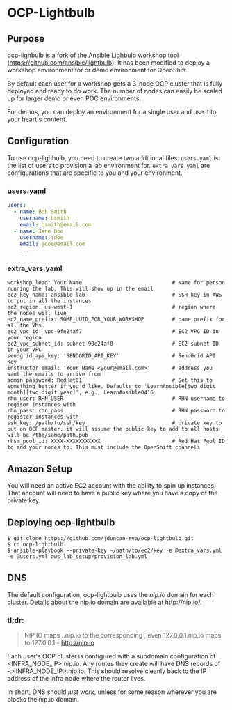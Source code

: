 # OCP-Lightbulb

## Purpose

ocp-lighbulb is a fork of the Ansible Lighbulb workshop tool (https://github.com/ansible/lightbulb). It has been modified to deploy a workshop environment for or demo environment for OpenShift.

By default each user for a workshop gets a 3-node OCP cluster that is fully deployed and ready to do work. The number of nodes can easily be scaled up for larger demo or even POC environments.

For demos, you can deploy an environment for a single user and use it to your heart's content.

## Configuration

To use ocp-lighbulb, you need to create two additional files. `users.yaml` is the list of users to provision a lab environment for. `extra_vars.yaml` are configurations that are specific to you and your environment.

### users.yaml

```yaml
users:
  - name: Bob Smith
    username: bsmith
    email: bsmith@email.com
  - name: Jane Doe
    username: jdoe
    email: jdoe@email.com
    ...
```

### extra_vars.yaml

```
workshop_lead: Your Name                             # Name for person running the lab. This will show up in the email
ec2_key_name: ansible-lab                            # SSH key in AWS to put in all the instances
ec2_region: us-west-1                                # region where the nodes will live
ec2_name_prefix: SOME_UUID_FOR_YOUR_WORKSHOP         # name prefix for all the VMs
ec2_vpc_id: vpc-9fe24af7                             # EC2 VPC ID in your region
ec2_vpc_subnet_id: subnet-90e24af8                   # EC2 subnet ID in your VPC
sendgrid_api_key: 'SENDGRID_API_KEY'                 # SendGrid API Key
instructor_email: 'Your Name <your@email.com>'       # address you want the emails to arrive from
admin_password: RedHat01                             # Set this to something better if you'd like. Defaults to 'LearnAnsible[two digit month][two digit year]', e.g., LearnAnsible0416
rhn_user: RHN_USER                                   # RHN username to regiser instances with
rhn_pass: rhn_pass                                   # RHN password to register instances with
ssh_key: /path/to/ssh/key                            # private key to put on OCP master. it will assume the public key to add to all hosts will be /the/same/path.pub
rhsm_pool_id: XXXX-XXXXXXXXXXX                       # Red Hat Pool ID to add your nodes to. This must include the OpenShift channels
```

## Amazon Setup

You will need an active EC2 account with the ability to spin up instances. That account will need to have a public key where you have a copy of the private key.

## Deploying ocp-lightbulb

```
$ git clone https://github.com/jduncan-rva/ocp-lightbulb.git
$ cd ocp-lightbulb
$ ansible-playbook --private-key ~/path/to/ec2/key -e @extra_vars.yml -e @users.yml aws_lab_setup/provision_lab.yml
```

## DNS

The default configuration, ocp-lightbulb uses the _nip.io_ domain for each cluster. Details about the nip.io domain are available at http://nip.io/.

### tl;dr:

> NIP.IO maps <anything>.<IP Address>.nip.io to the corresponding <IP Address>, even 127.0.0.1.nip.io maps to 127.0.0.1
>           - http://nip.io

Each user's OCP cluster is configured with a subdomain configuration of <INFRA_NODE_IP>.nip.io. Any routes they create will have DNS records of <APP>-<NAMESPACE>.<INFRA_NODE_IP>.nip.io. This should resolve cleanly back to the IP address of the infra node where the router lives.

In short, DNS should _just work_, unless for some reason wherever you are blocks the nip.io domain.
